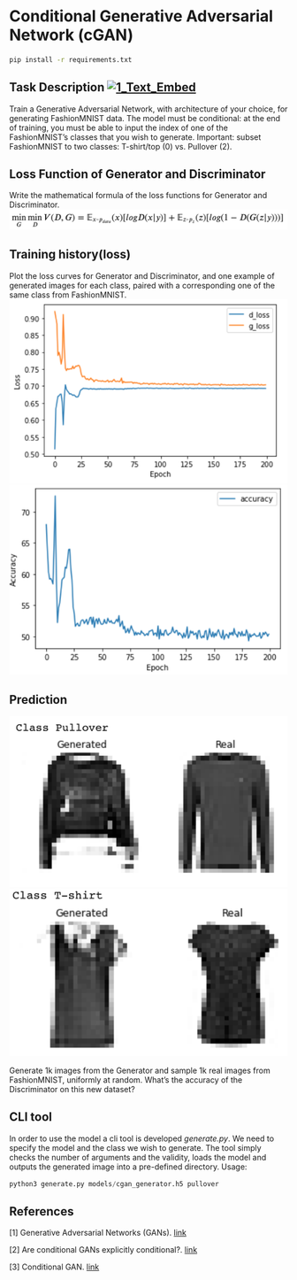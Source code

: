 # Conditional Generative Adversarial Network (cGAN)

```sh
pip install -r requirements.txt
```

## Task Description [![1_Text_Embed](https://colab.research.google.com/assets/colab-badge.svg)](https://colab.research.google.com/)
Train a Generative Adversarial Network, with architecture of your choice, for
generating FashionMNIST data. The model must be conditional: at the end of
training, you must be able to input the index of one of the FashionMNIST’s classes
that you wish to generate. Important: subset FashionMNIST to two classes:
T-shirt/top (0) vs. Pullover (2). 

## Loss Function of Generator and Discriminator
Write the mathematical formula of the loss functions for Generator and Discriminator.
![Alt text](images/loss_function.png?raw=true "Loss function")

## Training history(loss)
Plot the loss curves for Generator and Discriminator, and one example of generated images for
each class, paired with a corresponding one of the same class from FashionMNIST.
![Alt text](images/loss_history.png?raw=true "Loss history")
![Alt text](images/accuracy.png?raw=true "Accuracy history")

## Prediction
![Alt text](images/fake_vs_real_pullover.png?raw=true "T-shirt generated")
![Alt text](images/fake_vs_real_tshirt.png?raw=true "Pullover generated")

Generate 1k images from the Generator and sample 1k real images from
FashionMNIST, uniformly at random. What’s the accuracy of the Discriminator on this
new dataset? 


## CLI tool
In order to use the model a cli tool is developed *generate.py*. We need to specify the model and the class we wish to generate.
The tool simply checks the number of arguments and the validity, loads the model and outputs the generated image into a pre-defined directory.
Usage:
```python
python3 generate.py models/cgan_generator.h5 pullover
```

## References

[1] Generative Adversarial Networks (GANs). [link](https://arxiv.org/pdf/1406.2661.pdf)

[2] Are conditional GANs explicitly conditional?. [link](https://arxiv.org/pdf/2106.15011.pdf)

[3] Conditional GAN. [link](https://keras.io/examples/generative/conditional_gan/)